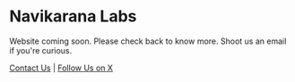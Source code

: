 # Navikarana Labs

Website coming soon. Please check back to know more. Shoot us an email if you're curious.

[Contact Us](mailto:hello@navikarana.io) | [Follow Us on X](https://x.com/navikarana_labs)
